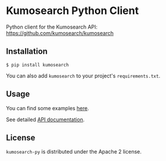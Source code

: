 # Kumosearch Python Client

Python client for the Kumosearch API: https://github.com/kumosearch/kumosearch

## Installation

```
$ pip install kumosearch
```

You can also add `kumosearch` to your project's `requirements.txt`.

## Usage

You can find some examples [here](https://github.com/kumosearch/kumosearch-python/blob/master/examples/collection_operations.py).

See detailed [API documentation](https://kumo-ai.tech/docs/api).

## License

`kumosearch-py` is distributed under the Apache 2 license.



